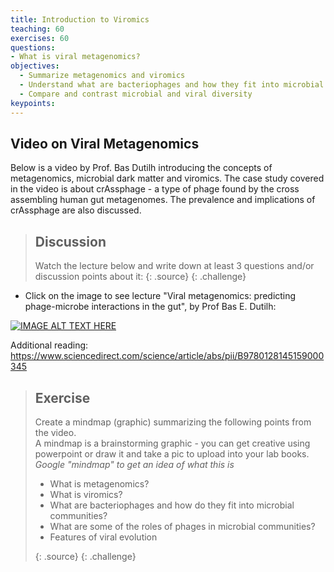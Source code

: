 ```yaml
---
title: Introduction to Viromics
teaching: 60
exercises: 60
questions: 
- What is viral metagenomics?
objectives:
  - Summarize metagenomics and viromics
  - Understand what are bacteriophages and how they fit into microbial communities
  - Compare and contrast microbial and viral diversity
keypoints:
---
```


## Video on Viral Metagenomics

Below is a video by Prof. Bas Dutilh introducing the concepts of metagenomics, microbial dark matter and viromics. The case study covered in the video is about crAssphage - a type of phage found by the cross assembling human gut metagenomes. The prevalence and implications of crAssphage are also discussed.

> ## Discussion
> Watch the lecture below and write down at least 3 questions and/or discussion points about it:
> {: .source}
{: .challenge}

- Click on the image to see lecture "Viral metagenomics: predicting phage-microbe interactions in the gut", by Prof Bas E. Dutilh:
  
[![IMAGE ALT TEXT HERE](https://img.youtube.com/vi/xm2iEK4Jj90/0.jpg)](https://www.youtube.com/watch?v=xm2iEK4Jj90)  

Additional reading: https://www.sciencedirect.com/science/article/abs/pii/B9780128145159000345


> ## Exercise
> Create a mindmap (graphic) summarizing the following points from the video.  
> A mindmap is a brainstorming graphic - you can get creative using powerpoint or draw it and take a pic to upload into your lab books. *Google "mindmap" to get an idea of what this is*
> 
>   - What is metagenomics?
>   - What is viromics?
>   - What are bacteriophages and how do they fit into microbial communities?
>   - What are some of the roles of phages in microbial communities?
>   - Features of viral evolution
> 
> {: .source}
{: .challenge}  
